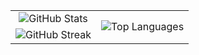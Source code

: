 <center>
    <table border="0" cellspacing="0" cellpadding="0" align="center" valign="center" style="max-width=700px;">
        <tr>
            <td border="0" valign="center" align="center"><img src="https://github-readme-stats.vercel.app/api?username=SimonSchwaiger&show_icons=true&theme=cobalt" alt="GitHub Stats"></td>
            <td border="0" rowspan="2" valign="center" align="center"><img src="https://github-readme-stats.vercel.app/api/top-langs/?username=SimonSchwaiger&show_icons=true&theme=cobalt&langs_count=8" alt="Top Languages"></td>
        </tr>
        <tr>
            <td border="0" valign="center" align="center"><img src="https://streak-stats.demolab.com?user=SimonSchwaiger&theme=vue-dark&hide_border=false&date_format=j%20M%5B%20Y%5D" alt="GitHub Streak"></td>
        </tr>
    </table>
</center>

<!--
### Hi there 👋

**SimonSchwaiger/SimonSchwaiger** is a ✨ _special_ ✨ repository because its `README.md` (this file) appears on your GitHub profile.

Here are some ideas to get you started:

- 🔭 I’m currently working on ...
- 🌱 I’m currently learning ...
- 👯 I’m looking to collaborate on ...
- 🤔 I’m looking for help with ...
- 💬 Ask me about ...
- 📫 How to reach me: ...
- 😄 Pronouns: ...
- ⚡ Fun fact: ...
-->
